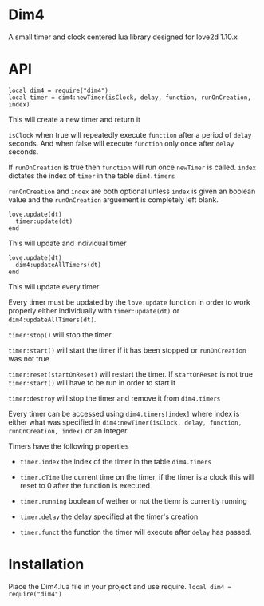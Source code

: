 # Dim4
A small timer and clock centered lua library designed for love2d 1.10.x

# API

```
local dim4 = require("dim4")
local timer = dim4:newTimer(isClock, delay, function, runOnCreation, index)
``` 

This will create a new timer and return it

```isClock``` when true will repeatedly execute ```function``` after a period of ```delay``` seconds. And when false will execute ```function``` only once after ```delay``` seconds.

If ```runOnCreation``` is true then ```function``` will run once ```newTimer``` is called. ```index``` dictates the index of ```timer``` in the table ```dim4.timers```

```runOnCreation``` and ```index``` are both optional unless ```index``` is given an boolean value and the ```runOnCreation``` arguement is completely left blank.

``` 
love.update(dt)
  timer:update(dt)
end
```
This will update and individual timer

``` 
love.update(dt)
  dim4:updateAllTimers(dt)
end
```
This will update every timer

Every timer must be updated by the ```love.update``` function in order to work properly either individually with ```timer:update(dt)``` or ```dim4:updateAllTimers(dt)```.

```timer:stop()``` will stop the timer

```timer:start()``` will start the timer if it has been stopped or ```runOnCreation``` was not true

```timer:reset(startOnReset)``` will restart the timer. If ```startOnReset``` is not true ```timer:start()``` will have to be run in order to start it

```timer:destroy``` will stop the timer and remove it from ```dim4.timers```

Every timer can be accessed using ```dim4.timers[index]``` where index is either what was specified in ```dim4:newTimer(isClock, delay, function, runOnCreation, index)``` or an integer.

Timers have the following properties

* ```timer.index``` the index of the timer in the table ```dim4.timers```

* ```timer.cTime``` the current time on the timer, if the timer is a clock this will reset to 0 after the function is executed

* ```timer.running``` boolean of wether or not the tiemr is currently running

* ```timer.delay``` the delay specified at the timer's creation

* ```timer.funct``` the function the timer will execute after ```delay``` has passed.

# Installation
Place the Dim4.lua file in your project and use require.
```local dim4 = require("dim4")```
